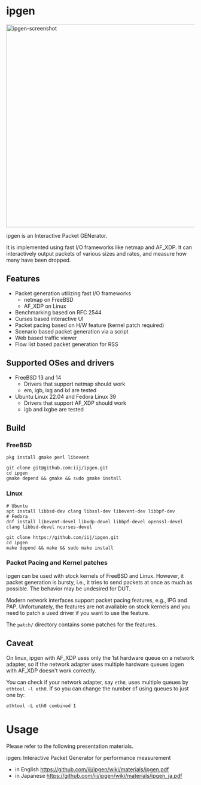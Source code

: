 # ipgen

<img width="542" alt="ipgen-screenshot" src="https://github.com/iij/ipgen/assets/1812064/55bf0f31-e2e9-4682-b0af-2817cd57bb81">


ipgen is an Interactive Packet GENerator.

It is implemented using fast I/O frameworks like netmap and AF_XDP.
It can interactively output packets of various sizes and rates, and measure how many have been dropped.


## Features

- Packet generation utilizing fast I/O frameworks
  - netmap on FreeBSD
  - AF_XDP on Linux
- Benchmarking based on RFC 2544
- Curses based interactive UI
- Packet pacing based on H/W feature (kernel patch required)
- Scenario based packet generation via a script
- Web based traffic viewer
- Flow list based packet generation for RSS


## Supported OSes and drivers

- FreeBSD 13 and 14
  - Drivers that support netmap should work
  - em, igb, ixg and ixl are tested
- Ubuntu Linux 22.04 and Fedora Linux 39
  - Drivers that support AF_XDP should work
  - igb and ixgbe are tested

## Build

### FreeBSD

```
pkg install gmake perl libevent

git clone git@github.com:iij/ipgen.git
cd ipgen
gmake depend && gmake && sudo gmake install
```

### Linux

```
# Ubuntu
apt install libbsd-dev clang libssl-dev libevent-dev libbpf-dev
# Fedora
dnf install libevent-devel libxdp-devel libbpf-devel openssl-devel clang libbsd-devel ncurses-devel

git clone https://github.com/iij/ipgen.git
cd ipgen
make depend && make && sudo make install
```

### Packet Pacing and Kernel patches

ipgen can be used with stock kernels of FreeBSD and Linux.
However, it packet generation is bursty, i.e., it tries to send
packets at once as much as possible.
The behavior may be undesired for DUT.

Modern network interfaces support packet pacing features, e.g., IPG and PAP.
Unfortunately, the features are not available on stock kernels and
you need to patch a used driver if you want to use the feature.

The `patch/` directory contains some patches for the features.


## Caveat

On linux, ipgen with AF_XDP uses only the 1st hardware queue on a network
adapter, so if the network adapter uses multiple hardware queues
ipgen with AF_XDP doesn't work correctly.

You can check if your network adapter, say `eth0`, uses
multiple queues by `ethtool -l eth0`.
If so you can change the number of using queues to just one by:

```
ethtool -L eth0 combined 1
```

# Usage

Please refer to the following presentation materials.

ipgen: Interactive Packet Generator for performance measurement
- in English https://github.com/iij/ipgen/wiki/materials/ipgen.pdf
- in Japanese https://github.com/iij/ipgen/wiki/materials/ipgen_ja.pdf

